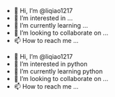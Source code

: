 - 👋 Hi, I’m @liqiao1217
- 👀 I’m interested in ...
- 🌱 I’m currently learning ...
- 💞️ I’m looking to collaborate on ...
- 📫 How to reach me ...

<!---
liqiao1217/liqiao1217 is a ✨ special ✨ repository because its `README.md` (this file) appears on your GitHub profile.
You can click the Preview link to take a look at your changes.
--->
- 👋 Hi, I’m @liqiao1217
- 👀 I’m interested in python
- 🌱 I’m currently learning python
- 💞️ I’m looking to collaborate on ...
- 📫 How to reach me ...
